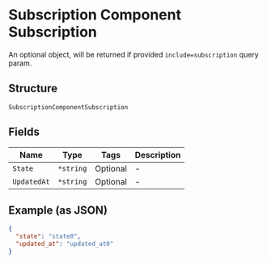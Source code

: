 
# Subscription Component Subscription

An optional object, will be returned if provided `include=subscription` query param.

## Structure

`SubscriptionComponentSubscription`

## Fields

| Name | Type | Tags | Description |
|  --- | --- | --- | --- |
| `State` | `*string` | Optional | - |
| `UpdatedAt` | `*string` | Optional | - |

## Example (as JSON)

```json
{
  "state": "state0",
  "updated_at": "updated_at0"
}
```


